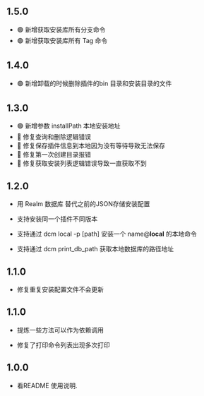 ## 1.5.0
- 🟢 新增获取安装库所有分支命令
- 🟢 新增获取安装库所有 Tag 命令

## 1.4.0

- 🟢 新增卸载的时候删除插件的bin 目录和安装目录的文件

## 1.3.0

- 🟢 新增参数 installPath 本地安装地址 
- 🔴 修复查询和删除逻辑错误
- 🔴 修复保存插件信息到本地因为没有等待导致无法保存
- 🔴 修复第一次创建目录报错
- 🔴 修复获取安装列表逻辑错误导致一直获取不到
  

## 1.2.0

- 用 Realm 数据库 替代之前的JSON存储安装配置

- 支持安装同一个插件不同版本

- 支持通过 dcm local -p [path] 安装一个 name@__local__ 的本地命令

- 支持通过 dcm print_db_path 获取本地数据库的路径地址

## 1.1.0

- 修复重复安装配置文件不会更新

## 1.1.0

- 提炼一些方法可以作为依赖调用

- 修复了打印命令列表出现多次打印

## 1.0.0

- 看README 使用说明.
